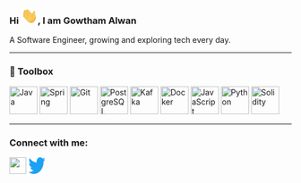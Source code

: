 ### Hi <img src = "https://raw.githubusercontent.com/ABSphreak/ABSphreak/master/gifs/Hi.gif" width = "30px" />, I am Gowtham Alwan

A Software Engineer, growing and exploring tech every day.

---

### 🧰 Toolbox
<p>
  <img src = "https://cdn.worldvectorlogo.com/logos/java-4.svg" height = "50px" width = "50px" title = "Java" />
  <img src = "https://cdn.worldvectorlogo.com/logos/spring-3.svg" height = "50px" width = "50px" title = "Spring" />
  <img src = "https://cdn.worldvectorlogo.com/logos/git-icon.svg" height = "50px" width = "50px" title = "Git" />
  <img src = "https://cdn.worldvectorlogo.com/logos/postgresql.svg" height = "50px" width = "50px" title = "PostgreSQL" />
  <img src = "https://cdn.worldvectorlogo.com/logos/kafka.svg" height = "50px" width = "50px" title = "Kafka" />
  <img src = "https://cdn.worldvectorlogo.com/logos/docker.svg" height = "50px" width = "50px" title = "Docker" />
  <img src = "https://cdn.worldvectorlogo.com/logos/logo-javascript.svg" height = "50px" width = "50px" title = "JavaScript" />
  <img src = "https://cdn.worldvectorlogo.com/logos/python-5.svg" height = "50px" width = "50px" title = "Python" />
  <img src = "https://cdn.worldvectorlogo.com/logos/solidity.svg" height = "50px" width = "50px" title = "Solidity" />
</p>

---

### Connect with me:
[<img src = "https://cdn.worldvectorlogo.com/logos/linkedin-icon-2.svg" width = "30px" height = "30px" />][linkedIn]
[<img src = "https://raw.githubusercontent.com/devicons/devicon/master/icons/twitter/twitter-original.svg" width = "30px" height = "30px" />][twitter]

[linkedIn]: https://www.linkedin.com/in/gowthamalwan/
[twitter]: https://twitter.com/GowthamAlwan

